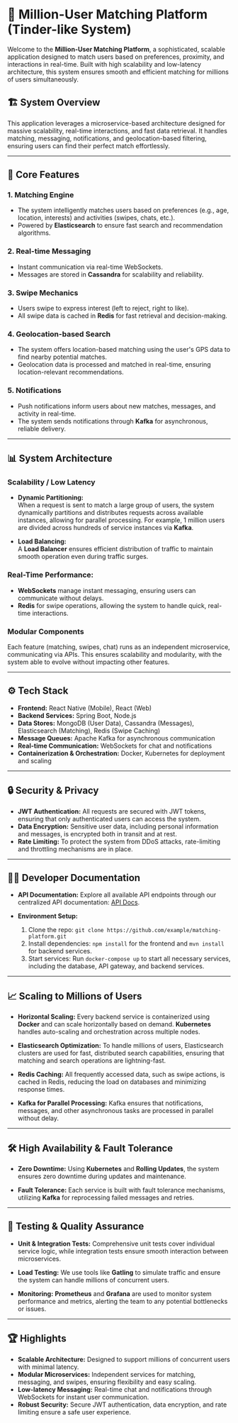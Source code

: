 # 💖 Million-User Matching Platform (Tinder-like System)

Welcome to the **Million-User Matching Platform**, a sophisticated, scalable application designed to match users based on preferences, proximity, and interactions in real-time. Built with high scalability and low-latency architecture, this system ensures smooth and efficient matching for millions of users simultaneously.

## 🏗️ System Overview

This application leverages a microservice-based architecture designed for massive scalability, real-time interactions, and fast data retrieval. It handles matching, messaging, notifications, and geolocation-based filtering, ensuring users can find their perfect match effortlessly.

---

## 🚀 Core Features

### 1. **Matching Engine**
   - The system intelligently matches users based on preferences (e.g., age, location, interests) and activities (swipes, chats, etc.).
   - Powered by **Elasticsearch** to ensure fast search and recommendation algorithms.

### 2. **Real-time Messaging**
   - Instant communication via real-time WebSockets.
   - Messages are stored in **Cassandra** for scalability and reliability.

### 3. **Swipe Mechanics**
   - Users swipe to express interest (left to reject, right to like).
   - All swipe data is cached in **Redis** for fast retrieval and decision-making.

### 4. **Geolocation-based Search**
   - The system offers location-based matching using the user's GPS data to find nearby potential matches.
   - Geolocation data is processed and matched in real-time, ensuring location-relevant recommendations.

### 5. **Notifications**
   - Push notifications inform users about new matches, messages, and activity in real-time.
   - The system sends notifications through **Kafka** for asynchronous, reliable delivery.

---

## 📊 System Architecture

### **Scalability / Low Latency**

- **Dynamic Partitioning:**  
  When a request is sent to match a large group of users, the system dynamically partitions and distributes requests across available instances, allowing for parallel processing. For example, 1 million users are divided across hundreds of service instances via **Kafka**.
  
- **Load Balancing:**  
  A **Load Balancer** ensures efficient distribution of traffic to maintain smooth operation even during traffic surges.

### **Real-Time Performance:**

- **WebSockets** manage instant messaging, ensuring users can communicate without delays.
- **Redis** for swipe operations, allowing the system to handle quick, real-time interactions.
  
### **Modular Components**  
   Each feature (matching, swipes, chat) runs as an independent microservice, communicating via APIs. This ensures scalability and modularity, with the system able to evolve without impacting other features.

---

## ⚙️ Tech Stack

- **Frontend:** React Native (Mobile), React (Web)
- **Backend Services:** Spring Boot, Node.js
- **Data Stores:** MongoDB (User Data), Cassandra (Messages), Elasticsearch (Matching), Redis (Swipe Caching)
- **Message Queues:** Apache Kafka for asynchronous communication
- **Real-time Communication:** WebSockets for chat and notifications
- **Containerization & Orchestration:** Docker, Kubernetes for deployment and scaling

---

## 🔒 Security & Privacy

- **JWT Authentication:** All requests are secured with JWT tokens, ensuring that only authenticated users can access the system.
- **Data Encryption:** Sensitive user data, including personal information and messages, is encrypted both in transit and at rest.
- **Rate Limiting:** To protect the system from DDoS attacks, rate-limiting and throttling mechanisms are in place.

---

## 🧑‍💻 Developer Documentation

- **API Documentation:** Explore all available API endpoints through our centralized API documentation: [API Docs](http://localhost:8080/swagger-ui.html).
  
- **Environment Setup:**
   1. Clone the repo: `git clone https://github.com/example/matching-platform.git`
   2. Install dependencies: `npm install` for the frontend and `mvn install` for backend services.
   3. Start services: Run `docker-compose up` to start all necessary services, including the database, API gateway, and backend services.

---

## 📈 Scaling to Millions of Users

- **Horizontal Scaling:** Every backend service is containerized using **Docker** and can scale horizontally based on demand. **Kubernetes** handles auto-scaling and orchestration across multiple nodes.
  
- **Elasticsearch Optimization:** To handle millions of users, Elasticsearch clusters are used for fast, distributed search capabilities, ensuring that matching and search operations are lightning-fast.

- **Redis Caching:** All frequently accessed data, such as swipe actions, is cached in Redis, reducing the load on databases and minimizing response times.

- **Kafka for Parallel Processing:** Kafka ensures that notifications, messages, and other asynchronous tasks are processed in parallel without delay.

---

## 🛠️ High Availability & Fault Tolerance

- **Zero Downtime:** Using **Kubernetes** and **Rolling Updates**, the system ensures zero downtime during updates and maintenance.
  
- **Fault Tolerance:** Each service is built with fault tolerance mechanisms, utilizing **Kafka** for reprocessing failed messages and retries.

---

## 🧪 Testing & Quality Assurance

- **Unit & Integration Tests:** Comprehensive unit tests cover individual service logic, while integration tests ensure smooth interaction between microservices.
  
- **Load Testing:** We use tools like **Gatling** to simulate traffic and ensure the system can handle millions of concurrent users.

- **Monitoring:** **Prometheus** and **Grafana** are used to monitor system performance and metrics, alerting the team to any potential bottlenecks or issues.

---

## 🏆 Highlights

- **Scalable Architecture:** Designed to support millions of concurrent users with minimal latency.
- **Modular Microservices:** Independent services for matching, messaging, and swipes, ensuring flexibility and easy scaling.
- **Low-latency Messaging:** Real-time chat and notifications through WebSockets for instant user communication.
- **Robust Security:** Secure JWT authentication, data encryption, and rate limiting ensure a safe user experience.
